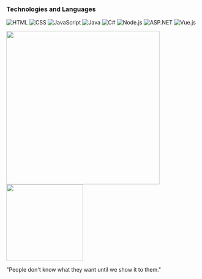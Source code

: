 ### Technologies and Languages
![HTML](https://img.shields.io/badge/HTML-%23E34F26.svg?style=for-the-badge&logo=html5&logoColor=white)
![CSS](https://img.shields.io/badge/CSS-%231572B6.svg?style=for-the-badge&logo=css3&logoColor=white)
![JavaScript](https://img.shields.io/badge/JavaScript-%23F7DF1E.svg?style=for-the-badge&logo=javascript&logoColor=black)
![Java](https://img.shields.io/badge/Java-%23F7DF1E.svg?style=for-the-badge&logo=java&logoColor=red)
![C#](https://img.shields.io/badge/C%23-%23239120.svg?style=for-the-badge&logo=c-sharp&logoColor=white)
![Node.js](https://img.shields.io/badge/Node.js-%23339933.svg?style=for-the-badge&logo=node.js&logoColor=white)
![ASP.NET](https://img.shields.io/badge/ASP.NET-%23239120.svg?style=for-the-badge&logo=aspdotnet&logoColor=white)
![Vue.js](https://img.shields.io/badge/Vue.js-%2335495e.svg?style=for-the-badge&logo=vue.js&logoColor=%234FC08D)


<a href="https://wakatime.com"><img src="https://wakatime.com/share/@pmentta_/8a0bb1cd-2bf5-40ec-a53c-7429ffd85b4b.png" width="400" /></a>
<img src="https://i.pinimg.com/originals/1a/42/94/1a429405f81058fcbadeee192039a9de.gif" alt=" " width="200">




"People don't know what they want until we show it to them."
